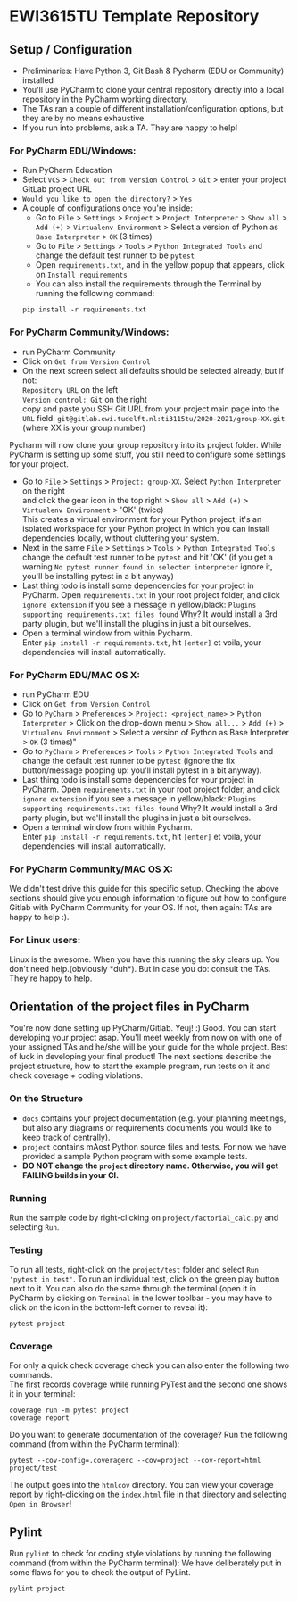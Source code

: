 # EWI3615TU Template Repository

## Setup / Configuration
* Preliminaries: Have Python 3, Git Bash & Pycharm (EDU or Community) installed
* You'll use PyCharm to clone your central repository directly into a local repository in the PyCharm working directory.
* The TAs ran a couple of different installation/configuration options, but they are by no means exhaustive. 
* If you run into problems, ask a TA. They are happy to help!

### For PyCharm EDU/Windows:
* Run PyCharm Education
* Select `VCS` > `Check out from Version Control` > `Git` > enter your project GitLab project URL
* `Would you like to open the directory?` > `Yes`
* A couple of configurations once you're inside:
    * Go to `File` > `Settings` > `Project` > `Project Interpreter` > `Show all` > `Add (+)` > `Virtualenv Environment` > Select a version of Python as `Base Interpreter` > `OK` (3 times)
    * Go to `File` > `Settings` > `Tools` > `Python Integrated Tools` and change the default test runner to be `pytest`
    * Open `requirements.txt`, and in the yellow popup that appears, click on `Install requirements`
    * You can also install the requirements through the Terminal by running the following command:
    ```
    pip install -r requirements.txt
    ```
  
### For PyCharm Community/Windows:  
* run PyCharm Community
* Click on `Get from Version Control`
* On the next screen select all defaults should be selected already, but if not:  
  `Repository URL` on the left  
  `Version control: Git` on the right  
  copy and paste you SSH Git URL from your project main page into the `URL` field:
  `git@gitlab.ewi.tudelft.nl:ti3115tu/2020-2021/group-XX.git` (where XX is your group number)  
  
Pycharm will now clone your group repository into its project folder. While PyCharm is setting up some stuff, you still need to configure some settings for your project.

* Go to `File` > `Settings` > `Project: group-XX`. Select `Python Interpreter` on the right   
and click the gear icon in the top right > `Show all` > `Add (+)` > `Virtualenv Environment` > 'OK' (twice)  
 This creates a virtual environment for your Python project; it's an isolated workspace for your Python project in which you can install dependencies locally, without cluttering your system.
* Next in the same `File` > `Settings` > `Tools` > `Python Integrated Tools` change the default test runner to be `pytest` and hit 'OK' (if you get a warning `No pytest runner found in selecter interpreter` ignore it, you'll be installing pytest in a bit anyway)
* Last thing todo is install some dependencies for your project in PyCharm. Open `requirements.txt` in your root project folder, and click `ignore extension` if you see a message in yellow/black: `Plugins supporting requirements.txt files found`
Why? It would install a 3rd party plugin, but we'll install the plugins in just a bit ourselves. 
* Open a terminal window from within Pycharm.  
Enter `pip install -r requirements.txt`, hit `[enter]` et voila, your dependencies will install automatically.

### For PyCharm EDU/MAC OS X:
* run PyCharm EDU
* Click on `Get from Version Control`
* Go to `PyCharm` > `Preferences` > `Project: <project_name>` > `Python Interpreter` > Click on the drop-down menu > `Show all...` > `Add (+)` > `Virtualenv Environment` > Select a version of Python as Base Interpreter > `OK` (3 times)"
* Go to `PyCharm` > `Preferences` > `Tools` > `Python Integrated Tools` and change the default test runner to be `pytest` (ignore the fix button/message popping up: you'll install pytest in a bit anyway).
* Last thing todo is install some dependencies for your project in PyCharm. Open `requirements.txt` in your root project folder, and click `ignore extension` if you see a message in yellow/black: `Plugins supporting requirements.txt files found`
Why? It would install a 3rd party plugin, but we'll install the plugins in just a bit ourselves. 
* Open a terminal window from within Pycharm.  
Enter `pip install -r requirements.txt`, hit `[enter]` et voila, your dependencies will install automatically.

### For PyCharm Community/MAC OS X:
We didn't test drive this guide for this specific setup. Checking the above sections should give you enough information to figure out how to configure Gitlab with PyCharm Community for your OS. 
If not, then again: TAs are happy to help :).

### For Linux users:
Linux is the awesome. When you have this running the sky clears up. You don't need help.(obviously \*duh\*). But in case you do: consult the TAs. They're happy to help.

## Orientation of the project files in PyCharm
You're now done setting up PyCharm/Gitlab. Yeuj! :) Good. You can start developing your project asap. You'll meet weekly from now on with one of your assigned TAs and he/she will be your guide for the whole project.
Best of luck in developing your final product! The next sections describe the project structure, how to start the example program, run tests on it and check coverage + coding violations.

### On the Structure
* `docs` contains your project documentation (e.g. your planning meetings, but also any diagrams or requirements documents you would like to keep track of centrally).
* `project` contains mAost Python source files and tests. For now we have provided a sample Python program with some example tests.
* **DO NOT change the ```project``` directory name. Otherwise, you will get FAILING builds in your CI.**
### Running 
Run the sample code by right-clicking on `project/factorial_calc.py` and selecting `Run`.

### Testing
To run all tests, right-click on the `project/test` folder and select `Run 'pytest in test'`. To run an individual test, click on the green play button next to it.
You can also do the same through the terminal (open it in PyCharm by clicking on `Terminal` in the lower toolbar - you may have to click on the icon in the bottom-left corner to reveal it):
```
pytest project
```

### Coverage
For only a quick check coverage check you can also enter the following two commands.  
The first records coverage while running PyTest and the second one shows it in your terminal:
```
coverage run -m pytest project
coverage report
```

Do you want to generate documentation of the coverage? Run the following command (from within the PyCharm terminal):
```
pytest --cov-config=.coveragerc --cov=project --cov-report=html project/test
```
The output goes into the `htmlcov` directory. You can view your coverage report by right-clicking on the `index.html` file in that directory and selecting `Open in Browser`!

## Pylint
Run `pylint` to check for coding style violations by running the following command (from within the PyCharm terminal):
We have deliberately put in some flaws for you to check the output of PyLint.
```
pylint project
```
